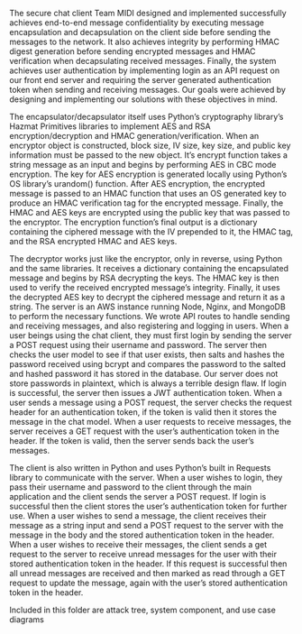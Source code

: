 The secure chat client Team MIDI designed and implemented successfully achieves end-to-end message confidentiality by executing message encapsulation and decapsulation on the client side before sending the messages to the network. It also achieves integrity by performing HMAC digest generation before sending encrypted messages and HMAC verification when decapsulating received messages. Finally, the system achieves user authentication by implementing login as an API request on our front end server and requiring the server generated authentication token when sending and receiving messages. Our goals were achieved by designing and implementing our solutions with these objectives in mind.

The encapsulator/decapsulator itself uses Python’s cryptography library’s Hazmat Primitives libraries to implement AES and RSA encryption/decryption and HMAC generation/verification. When an encryptor object is constructed, block size, IV size, key size, and public key information must be passed to the new object. It’s encrypt function takes a string message as an input and begins by performing AES in CBC mode encryption. The key for AES encryption is generated locally using Python’s OS library’s urandom() function. After AES encryption, the encrypted message is passed to an HMAC function that uses an OS generated key to produce an HMAC verification tag for the encrypted message. Finally, the HMAC and AES keys are encrypted using the public key that was passed to the encryptor. The encryption function’s final output is a dictionary containing the ciphered message with the IV prepended to it, the HMAC tag, and the RSA encrypted HMAC and AES keys.

The decryptor works just like the encryptor, only in reverse, using Python and the same libraries. It receives a dictionary containing the encapsulated message and begins by RSA decrypting the keys. The HMAC key is then used to verify the received encrypted message’s integrity. Finally, it uses the decrypted AES key to decrypt the ciphered message and return it as a string.
The server is an AWS instance running Node, Nginx, and MongoDB to perform the necessary functions. We wrote API routes to handle sending and receiving messages, and also registering and logging in users. When a user beings using the chat client, they must first login by sending the server a POST request using their username and password. The server then checks the user model to see if that user exists, then salts and hashes the password received using bcrypt and compares the password to the salted and hashed password it has stored in the database. Our server does not store passwords in plaintext, which is always a terrible design flaw. If login is successful, the server then issues a JWT authentication token. When a user sends a message using a POST request, the server checks the request header for an authentication token, if the token is valid then it stores the message in the chat model. When a user requests to receive messages, the server receives a GET request with the user’s authentication token in the header. If the token is valid, then the server sends back the user’s messages.

The client is also written in Python and uses Python’s built in Requests library to communicate with the server. When a user wishes to login, they pass their username and password to the client through the main application and the client sends the server a POST request. If login is successful then the client stores the user’s authentication token for further use. When a user wishes to send a message, the client receives their message as a string input and send a POST request to the server with the message in the body and the stored authentication token in the header. When a user wishes to receive their messages, the client sends a get request to the server to receive unread messages for the user with their stored authentication token in the header. If this request is successful then all unread messages are received and then marked as read through a GET request to update the message, again with the user’s stored authentication token in the header.

Included in this folder are attack tree, system component, and use case diagrams
